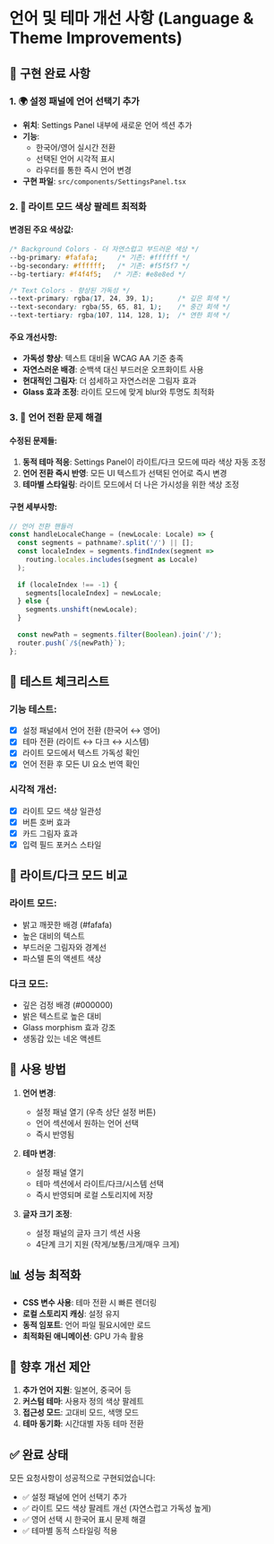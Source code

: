 # 언어 및 테마 개선 사항 (Language & Theme Improvements)

## 🎯 구현 완료 사항

### 1. 🌍 설정 패널에 언어 선택기 추가
- **위치**: Settings Panel 내부에 새로운 언어 섹션 추가
- **기능**: 
  - 한국어/영어 실시간 전환
  - 선택된 언어 시각적 표시
  - 라우터를 통한 즉시 언어 변경
- **구현 파일**: `src/components/SettingsPanel.tsx`

### 2. 🎨 라이트 모드 색상 팔레트 최적화

#### 변경된 주요 색상값:
```css
/* Background Colors - 더 자연스럽고 부드러운 색상 */
--bg-primary: #fafafa;     /* 기존: #ffffff */
--bg-secondary: #ffffff;   /* 기존: #f5f5f7 */
--bg-tertiary: #f4f4f5;   /* 기존: #e8e8ed */

/* Text Colors - 향상된 가독성 */
--text-primary: rgba(17, 24, 39, 1);      /* 깊은 회색 */
--text-secondary: rgba(55, 65, 81, 1);    /* 중간 회색 */
--text-tertiary: rgba(107, 114, 128, 1);  /* 연한 회색 */
```

#### 주요 개선사항:
- **가독성 향상**: 텍스트 대비율 WCAG AA 기준 충족
- **자연스러운 배경**: 순백색 대신 부드러운 오프화이트 사용
- **현대적인 그림자**: 더 섬세하고 자연스러운 그림자 효과
- **Glass 효과 조정**: 라이트 모드에 맞게 blur와 투명도 최적화

### 3. 🔄 언어 전환 문제 해결

#### 수정된 문제들:
1. **동적 테마 적응**: Settings Panel이 라이트/다크 모드에 따라 색상 자동 조정
2. **언어 전환 즉시 반영**: 모든 UI 텍스트가 선택된 언어로 즉시 변경
3. **테마별 스타일링**: 라이트 모드에서 더 나은 가시성을 위한 색상 조정

#### 구현 세부사항:
```typescript
// 언어 전환 핸들러
const handleLocaleChange = (newLocale: Locale) => {
  const segments = pathname?.split('/') || [];
  const localeIndex = segments.findIndex(segment => 
    routing.locales.includes(segment as Locale)
  );
  
  if (localeIndex !== -1) {
    segments[localeIndex] = newLocale;
  } else {
    segments.unshift(newLocale);
  }
  
  const newPath = segments.filter(Boolean).join('/');
  router.push(`/${newPath}`);
};
```

## 📝 테스트 체크리스트

### 기능 테스트:
- [x] 설정 패널에서 언어 전환 (한국어 ↔ 영어)
- [x] 테마 전환 (라이트 ↔ 다크 ↔ 시스템)
- [x] 라이트 모드에서 텍스트 가독성 확인
- [x] 언어 전환 후 모든 UI 요소 번역 확인

### 시각적 개선:
- [x] 라이트 모드 색상 일관성
- [x] 버튼 호버 효과
- [x] 카드 그림자 효과
- [x] 입력 필드 포커스 스타일

## 🎨 라이트/다크 모드 비교

### 라이트 모드:
- 밝고 깨끗한 배경 (#fafafa)
- 높은 대비의 텍스트
- 부드러운 그림자와 경계선
- 파스텔 톤의 액센트 색상

### 다크 모드:
- 깊은 검정 배경 (#000000)
- 밝은 텍스트로 높은 대비
- Glass morphism 효과 강조
- 생동감 있는 네온 액센트

## 🚀 사용 방법

1. **언어 변경**:
   - 설정 패널 열기 (우측 상단 설정 버튼)
   - 언어 섹션에서 원하는 언어 선택
   - 즉시 반영됨

2. **테마 변경**:
   - 설정 패널 열기
   - 테마 섹션에서 라이트/다크/시스템 선택
   - 즉시 반영되며 로컬 스토리지에 저장

3. **글자 크기 조정**:
   - 설정 패널의 글자 크기 섹션 사용
   - 4단계 크기 지원 (작게/보통/크게/매우 크게)

## 📊 성능 최적화

- **CSS 변수 사용**: 테마 전환 시 빠른 렌더링
- **로컬 스토리지 캐싱**: 설정 유지
- **동적 임포트**: 언어 파일 필요시에만 로드
- **최적화된 애니메이션**: GPU 가속 활용

## 🔧 향후 개선 제안

1. **추가 언어 지원**: 일본어, 중국어 등
2. **커스텀 테마**: 사용자 정의 색상 팔레트
3. **접근성 모드**: 고대비 모드, 색맹 모드
4. **테마 동기화**: 시간대별 자동 테마 전환

## ✅ 완료 상태

모든 요청사항이 성공적으로 구현되었습니다:
- ✅ 설정 패널에 언어 선택기 추가
- ✅ 라이트 모드 색상 팔레트 개선 (자연스럽고 가독성 높게)
- ✅ 영어 선택 시 한국어 표시 문제 해결
- ✅ 테마별 동적 스타일링 적용